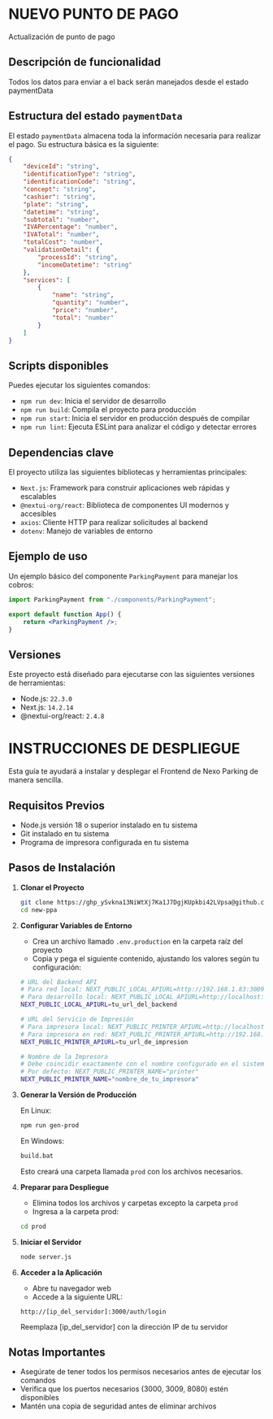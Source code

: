 # NUEVO PUNTO DE PAGO

Actualización de punto de pago

## Descripción de funcionalidad

Todos los datos para enviar a el back serán manejados desde el estado paymentData

## Estructura del estado `paymentData`

El estado `paymentData` almacena toda la información necesaria para realizar el pago. Su estructura básica es la siguiente:

```json
{
	"deviceId": "string",
	"identificationType": "string",
	"identificationCode": "string",
	"concept": "string",
	"cashier": "string",
	"plate": "string",
	"datetime": "string",
	"subtotal": "number",
	"IVAPercentage": "number",
	"IVATotal": "number",
	"totalCost": "number",
	"validationDetail": {
		"processId": "string",
		"incomeDatetime": "string"
	},
	"services": [
		{
			"name": "string",
			"quantity": "number",
			"price": "number",
			"total": "number"
		}
	]
}
```

## Scripts disponibles

Puedes ejecutar los siguientes comandos:

- `npm run dev`: Inicia el servidor de desarrollo
- `npm run build`: Compila el proyecto para producción
- `npm run start`: Inicia el servidor en producción después de compilar
- `npm run lint`: Ejecuta ESLint para analizar el código y detectar errores

## Dependencias clave

El proyecto utiliza las siguientes bibliotecas y herramientas principales:

- `Next.js`: Framework para construir aplicaciones web rápidas y escalables
- `@nextui-org/react`: Biblioteca de componentes UI modernos y accesibles
- `axios`: Cliente HTTP para realizar solicitudes al backend
- `dotenv`: Manejo de variables de entorno

## Ejemplo de uso

Un ejemplo básico del componente `ParkingPayment` para manejar los cobros:

```jsx
import ParkingPayment from "./components/ParkingPayment";

export default function App() {
	return <ParkingPayment />;
}
```

## Versiones

Este proyecto está diseñado para ejecutarse con las siguientes versiones de herramientas:

- Node.js: `22.3.0`
- Next.js: `14.2.14`
- @nextui-org/react: `2.4.8`

# INSTRUCCIONES DE DESPLIEGUE

Esta guía te ayudará a instalar y desplegar el Frontend de Nexo Parking de manera sencilla.

## Requisitos Previos

- Node.js versión 18 o superior instalado en tu sistema
- Git instalado en tu sistema
- Programa de impresora configurada en tu sistema

## Pasos de Instalación

1. **Clonar el Proyecto**
   ```bash
   git clone https://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@github.com/Jepierre89/new-ppa.git
   cd new-ppa
   ```

2. **Configurar Variables de Entorno**
   - Crea un archivo llamado `.env.production` en la carpeta raíz del proyecto
   - Copia y pega el siguiente contenido, ajustando los valores según tu configuración:

   ```bash
   # URL del Backend API
   # Para red local: NEXT_PUBLIC_LOCAL_APIURL=http://192.168.1.83:3009
   # Para desarrollo local: NEXT_PUBLIC_LOCAL_APIURL=http://localhost:3009
   NEXT_PUBLIC_LOCAL_APIURL=tu_url_del_backend

   # URL del Servicio de Impresión
   # Para impresora local: NEXT_PUBLIC_PRINTER_APIURL=http://localhost:8080
   # Para impresora en red: NEXT_PUBLIC_PRINTER_APIURL=http://192.168.1.50:8080
   NEXT_PUBLIC_PRINTER_APIURL=tu_url_de_impresion

   # Nombre de la Impresora
   # Debe coincidir exactamente con el nombre configurado en el sistema
   # Por defecto: NEXT_PUBLIC_PRINTER_NAME="printer"
   NEXT_PUBLIC_PRINTER_NAME="nombre_de_tu_impresora"
   ```

3. **Generar la Versión de Producción**
   
   En Linux:
   ```bash
   npm run gen-prod
   ```

   En Windows:
   ```bash
   build.bat
   ```

   Esto creará una carpeta llamada `prod` con los archivos necesarios.

4. **Preparar para Despliegue**
   - Elimina todos los archivos y carpetas excepto la carpeta `prod`
   - Ingresa a la carpeta prod:
   ```bash
   cd prod
   ```

5. **Iniciar el Servidor**
   ```bash
   node server.js
   ```

6. **Acceder a la Aplicación**
   - Abre tu navegador web
   - Accede a la siguiente URL:
   ```
   http://[ip_del_servidor]:3000/auth/login
   ```
   Reemplaza [ip_del_servidor] con la dirección IP de tu servidor

## Notas Importantes

- Asegúrate de tener todos los permisos necesarios antes de ejecutar los comandos
- Verifica que los puertos necesarios (3000, 3009, 8080) estén disponibles
- Mantén una copia de seguridad antes de eliminar archivos
